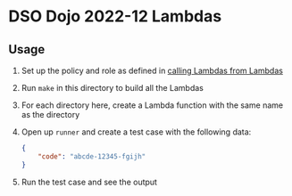 # DSO Dojo 2022-12 Lambdas

## Usage

1. Set up the policy and role as defined in [calling Lambdas from Lambdas][1]
2. Run `make` in this directory to build all the Lambdas
3. For each directory here, create a Lambda function with the same name as the directory
4. Open up `runner` and create a test case with the following data:

    ```json
    {
        "code": "abcde-12345-fgijh"
    }
    ```

5. Run the test case and see the output

[1]: <https://www.sqlshack.com/calling-an-aws-lambda-function-from-another-lambda-function/> "Calling Lambdas from Lambdas"
